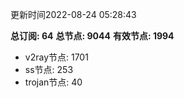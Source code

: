 更新时间2022-08-24 05:28:43

**总订阅: 64**
**总节点: 9044**
**有效节点: 1994**
- v2ray节点: 1701
- ss节点: 253
- trojan节点: 40
